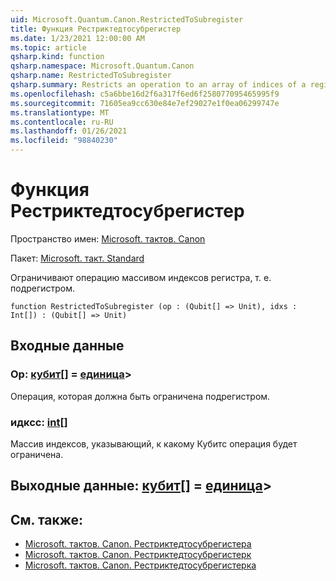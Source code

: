 ```yaml
---
uid: Microsoft.Quantum.Canon.RestrictedToSubregister
title: Функция Рестриктедтосубрегистер
ms.date: 1/23/2021 12:00:00 AM
ms.topic: article
qsharp.kind: function
qsharp.namespace: Microsoft.Quantum.Canon
qsharp.name: RestrictedToSubregister
qsharp.summary: Restricts an operation to an array of indices of a register, i.e., a subregister.
ms.openlocfilehash: c5a6bbe16d2f6a317f6ed6f258077095465995f9
ms.sourcegitcommit: 71605ea9cc630e84e7ef29027e1f0ea06299747e
ms.translationtype: MT
ms.contentlocale: ru-RU
ms.lasthandoff: 01/26/2021
ms.locfileid: "98840230"
---
```

# <a name="restrictedtosubregister-function"></a>Функция Рестриктедтосубрегистер

Пространство имен: [Microsoft. тактов. Canon](xref:Microsoft.Quantum.Canon)

Пакет: [Microsoft. такт. Standard](https://nuget.org/packages/Microsoft.Quantum.Standard)


Ограничивают операцию массивом индексов регистра, т. е. подрегистром.

```qsharp
function RestrictedToSubregister (op : (Qubit[] => Unit), idxs : Int[]) : (Qubit[] => Unit)
```


## <a name="input"></a>Входные данные

### <a name="op--qubit--unit"></a>Op: [кубит](xref:microsoft.quantum.lang-ref.qubit)[] = [единица](xref:microsoft.quantum.lang-ref.unit)> 

Операция, которая должна быть ограничена подрегистром.


### <a name="idxs--int"></a>идксс: [int](xref:microsoft.quantum.lang-ref.int)[]

Массив индексов, указывающий, к какому Кубитс операция будет ограничена.



## <a name="output--qubit--unit"></a>Выходные данные: [кубит](xref:microsoft.quantum.lang-ref.qubit)[] = [единица](xref:microsoft.quantum.lang-ref.unit)> 



## <a name="see-also"></a>См. также:

- [Microsoft. тактов. Canon. Рестриктедтосубрегистера](xref:Microsoft.Quantum.Canon.RestrictedToSubregisterA)
- [Microsoft. тактов. Canon. Рестриктедтосубрегистерк](xref:Microsoft.Quantum.Canon.RestrictedToSubregisterC)
- [Microsoft. тактов. Canon. Рестриктедтосубрегистерка](xref:Microsoft.Quantum.Canon.RestrictedToSubregisterCA)